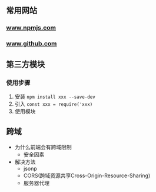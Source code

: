 ## 常用网站
### www.npmjs.com
### www.github.com
## 第三方模块

### 使用步骤
1. 安装 `npm install xxx --save-dev`
2. 引入 `const xxx = require('xxx)`
3. 使用模块

## 跨域
* 为什么前端会有跨域限制
	* 安全因素 
* 解决方法
  	* jsonp
  	* CORS(跨域资源共享Cross-Origin-Resource-Sharing)
  	* 服务器代理
